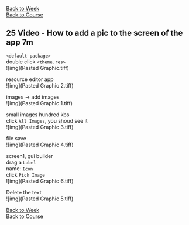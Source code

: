 [Back to Week](../index.md)<br>
[Back to Course](../../index.md)<br>

## 25 Video - How to add a pic to the screen of the app 7m

`<default package>`<br>
double click `<theme.res>`<br>
![img](Pasted Graphic.tiff)<br>

resource editor app<br>
![img](Pasted Graphic 2.tiff)<br>

images -> add images<br>
![img](Pasted Graphic 1.tiff)<br>

small images hundred kbs<br>
click `All Images`, you shoud see it<br>
![img](Pasted Graphic 3.tiff)<br>

file save<br>
![img](Pasted Graphic 4.tiff)

screen1, gui builder<br>
drag a `Label`<br>
name: `Icon`<br>
click `Pick Image`<br>
![img](Pasted Graphic 6.tiff)

Delete the text<br>
![img](Pasted Graphic 5.tiff)<br>

[Back to Week](../index.md)<br>
[Back to Course](../../index.md)<br>